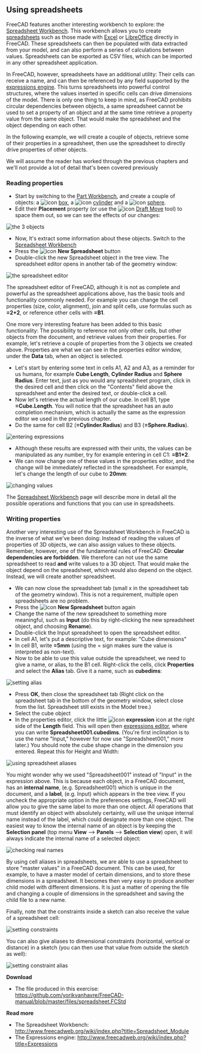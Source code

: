 ## Using spreadsheets

FreeCAD features another interesting workbench to explore: the [Spreadsheet Workbench](http://www.freecadweb.org/wiki/index.php?title=Spreadsheet_Module). This workbench allows you to create [spreadsheets](https://en.wikipedia.org/wiki/Spreadsheet) such as those made with [Excel](https://en.wikipedia.org/wiki/Microsoft_Excel) or [LibreOffice](https://en.wikipedia.org/wiki/OpenOffice.org_Calc) directly in FreeCAD. These spreadsheets can then be populated with data extracted from your model, and can also perform a series of calculations between values. Spreadsheets can be exported as CSV files, which can be imported in any other spreadsheet application.

In FreeCAD, however, spreadsheets have an additional utility: Their cells can receive a name, and can then be referenced by any field supported by the [expressions engine](http://www.freecadweb.org/wiki/index.php?title=Expressions). This turns spreadsheets into powerful control structures, where the values inserted in specific cells can drive dimensions of the model. There is only one thing to keep in mind, as FreeCAD prohibits circular dependencies between objects, a same spreadsheet cannot be used to set a property of an object and at the same time retrieve a property value from the same object. That would make the spreadsheet and the object depending on each other.

In the following example, we will create a couple of objects, retrieve some of their properties in a spreadsheet, then use the spreadsheet to directly drive properties of other objects.

We will assume the reader has worked through the previous chapters and we'll not provide a lot of detail that's been covered previously

### Reading properties

* Start by switching to the [Part Workbench](http://www.freecadweb.org/wiki/index.php?title=Part_Workbench), and create a couple of objects: a ![icon](http://www.freecadweb.org/wiki/images/thumb/a/a5/Part_Box.png/16px-Part_Box.png) [box](http://www.freecadweb.org/wiki/index.php?title=Part_Box), a ![icon](http://www.freecadweb.org/wiki/images/thumb/d/d4/Part_Cylinder.png/16px-Part_Cylinder.png) [cylinder](http://www.freecadweb.org/wiki/index.php?title=Part_Cylinder) and a ![icon](http://www.freecadweb.org/wiki/images/thumb/4/4b/Part_Sphere.png/16px-Part_Sphere.png) [sphere](http://www.freecadweb.org/wiki/index.php?title=Part_Sphere).
* Edit their **Placement** property (or use the ![icon](http://www.freecadweb.org/wiki/images/thumb/c/c5/Draft_Move.png/16px-Draft_Move.png) [Draft Move](http://www.freecadweb.org/wiki/index.php?title=Draft_Move) tool) to space them out, so we can see the effects of our changes:

![the 3 objects](http://www.freecadweb.org/wiki/images/c/c1/Exercise_spreadsheet_01.jpg)

* Now, lt's extract some information about these objects. Switch to the [Spreadsheet Workbench](http://www.freecadweb.org/wiki/index.php?title=Spreadsheet_Module)
* Press the ![icon](http://www.freecadweb.org/wiki/images/thumb/c/cb/Spreadsheet_Create.png/16px-Spreadsheet_Create.png) **New Spreadsheet** button
* Double-click the new Spreadsheet object in the tree view. The spreadsheet editor opens in another tab of the geometry window:

![the spreadsheet editor](http://www.freecadweb.org/wiki/images/e/e5/Exercise_spreadsheet_02.jpg)

The spreadsheet editor of FreeCAD, although it is not as complete and powerful as the spreadsheet applications above, has the basic tools and functionality commonly needed.  For example you can change the cell properties (size, color, alignment), join and split cells, use formulas such as **=2+2**, or reference other cells with **=B1**. 

One more very interesting feature has been added to this basic functionality: The possibility to reference not only other cells, but other objects from the document, and retrieve values from their properties. For example, let's retrieve a couple of properties from the 3 objects we created above. Properties are what we can see in the properties editor window, under the **Data** tab, when an object is selected.

* Let's start by entering some text in cells A1, A2 and A3, as a reminder for us humans, for example **Cube Length**, **Cylinder Radius** and **Sphere Radius**.  Enter text, just as you would any spreadsheet program, click in the desired cell and then click on the "Contents" field above the spreadsheet and enter the desired text, or double-click a cell.
* Now let's retrieve the actual length of our cube. In cell B1, type **=Cube.Length**. You will notice that the spreadsheet has an auto completion mechanism, which is actually the same as the expression editor we used in the previous chapter.
* Do the same for cell B2 (**=Cylinder.Radius**) and B3 (**=Sphere.Radius**).

![entering expressions](http://www.freecadweb.org/wiki/images/3/3e/Exercise_spreadsheet_03.jpg)

* Although these results are expressed with their units, the values can be manipulated as any number, try for example entering in cell C1: **=B1*2**.
* We can now change one of these values in the properties editor, and the change will be immediately reflected in the spreadsheet. For example, let's change the length of our cube to **20mm**:

![changing values](http://www.freecadweb.org/wiki/images/8/8b/Exercise_spreadsheet_04.jpg)

The [Spreadsheet Workbench](http://www.freecadweb.org/wiki/index.php?title=Spreadsheet_Module) page will describe more in detail all the possible operations and functions that you can use in spreadsheets.

### Writing properties

Another very interesting use of the Spreadsheet Workbench in FreeCAD is the inverse of what we've been doing: Instead of reading the values of properties of 3D objects, we can also assign values to these objects. Remember, however, one of the fundamental rules of FreeCAD: **Circular dependencies are forbidden**. We therefore can not use the same spreadsheet to read **and** write values to a 3D object. That would make the object depend on the spreadsheet, which would also depend on the object. Instead, we will create another spreadsheet.

* We can now close the spreadsheet tab (small x in the spreadsheet tab of the geometry window). This is not a requirement, multiple open spreadsheets are no problem.
* Press the ![icon](http://www.freecadweb.org/wiki/images/thumb/c/cb/Spreadsheet_Create.png/16px-Spreadsheet_Create.png) **New Spreadsheet** button again
* Change the name of the new spreadsheet to something more meaningful, such as **Input** (do this by right-clicking the new spreadsheet object, and choosing **Rename**).
* Double-click the Input spreadsheet to open the spreadsheet editor.
* In cell A1, let's put a descriptive text, for example: "Cube dimensions"
* In cell B1, write **=5mm** (using the = sign makes sure the value is interpreted as non-text).
* Now to be able to use this value outside the spreadsheet, we need to give a name, or alias, to the B1 cell.  Right-click the cells, click **Properties** and select the **Alias** tab. Give it a name, such as **cubedims**:

![setting alias](http://www.freecadweb.org/wiki/images/0/08/Exercise_spreadsheet_05.jpg)

* Press **OK**, then close the spreadsheet tab (Right click on the spreadsheet tab in the bottom of the geometry window, select close from the list.  Spreadsheet still exists in the Model tree.)
* Select the cube object
* In the properties editor, click the little ![icon](http://www.freecadweb.org/wiki/images/thumb/3/38/Bound-expression-unset.png/16px-Bound-expression-unset.png) **expression** icon at the right side of the **Length** field. This will open then [expressions editor](http://www.freecadweb.org/wiki/index.php?title=Expressions), where you can write **Spreadsheet001.cubedims**. (You're first inclination is to use the name "Input," however for now use "Spreadsheet001," more later.)  You should note the cube shape change in the dimension you entered.  Repeat this for Height and Width:

![using spreadsheet aliases](http://www.freecadweb.org/wiki/images/8/8a/Exercise_spreadsheet_06.jpg)

You might wonder why we used "Spreadsheet001" instead of "Input" in the expression above. This is because each object, in a FreeCAD document, has an **internal name**, (e.g. Spreadsheet001) which is unique in the document, and a **label**, (e.g. Input) which appears in the tree view. If you uncheck the appropriate option in the preferences settings, FreeCAD will allow you to give the same label to more than one object. All operations that must identify an object with absolutely certainty, will use the unique internal name instead of the label, which could designate more than one object. The easiest way to know the internal name of an object is by keeping the **Selection panel** (top menu **View** --> **Panels** --> **Selection view**) open, it will always indicate the internal name of a selected object:

![checking real names](http://www.freecadweb.org/wiki/images/7/74/Exercise_spreadsheet_07.jpg)

By using cell aliases in spreadsheets, we are able to use a spreadsheet to store "master values" in a FreeCAD document. This can be used, for example, to have a master model of certain dimensions, and to store these dimensions in a spreadsheet. It becomes then very easy to produce another child model with different dimensions.  It is just a matter of opening the file and changing a couple of dimensions in the spreadsheet and saving the child file to a new name.

Finally, note that the constraints inside a sketch can also receive the value of a spreadsheet cell:

![setting constraints](http://www.freecadweb.org/wiki/images/6/63/Exercise_spreadsheet_08.jpg)

You can also give aliases to dimensional constraints (horizontal, vertical or distance)  in a sketch (you can then use that value from outside the sketch as well):

![setting constraint alias](http://www.freecadweb.org/wiki/images/a/a7/Exercise_spreadsheet_09.jpg)

**Download**

* The file produced in this exercise: https://github.com/yorikvanhavre/FreeCAD-manual/blob/master/files/spreadsheet.FCStd

**Read more**

* The Spreadsheet Workbench: http://www.freecadweb.org/wiki/index.php?title=Spreadsheet_Module
* The Expressions engine: http://www.freecadweb.org/wiki/index.php?title=Expressions
